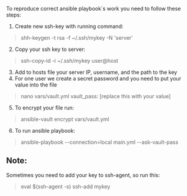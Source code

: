 To reproduce correct ansible playbook`s work you need to follow these steps:
1. Create new ssh-key with running command: 
> shh-keygen -t rsa -f ~/.ssh/mykey -N 'server'
2. Copy your ssh key to server:
> ssh-copy-id -i ~/.ssh/mykey user@host
3. Add to hosts file your server IP, username, and the path to the key
4. For one user we create a secret password and you need to put your value into the file
> nano vars/vault.yml
> vault_pass: [replace this with your value]
5. To encrypt your file run:
> ansible-vault encrypt vars/vault.yml
6. To run ansible playbook:
> ansible-playbook --connection=local main.yml --ask-vault-pass

## Note: 
Sometimes you need to add your key to ssh-agent, so run this:
> eval $(ssh-agent -s)
> ssh-add mykey

